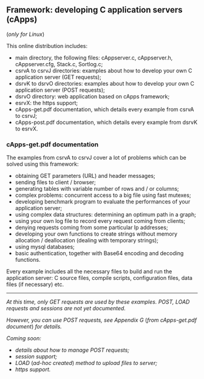 ## Framework: developing C application servers (cApps) ##

(*only for Linux*)

This online distribution includes:
- main directory, the following files: cAppserver.c, cAppserver.h, cAppserver.cfg, Stack.c, Sortlog.c;
- csrvA to csrvJ directories: examples about how to develop your own C application server (GET requests);
- dsrvK to dsrvO directories: examples about how to develop your own C application server (POST requests);
- dsrvO directory: web application based on cApps framework;
- esrvX: the https support;
- cApps-get.pdf documentation, which details every example from csrvA to csrvJ;
- cApps-post.pdf documentation, which details every example from dsrvK to esrvX.

### **cApps-get.pdf** documentation ###

The examples from csrvA to csrvJ cover a lot of problems which can be solved using this framework:
- obtaining GET parameters (URL) and header messages;
- sending files to client / browser;
- generating tables with variable number of rows and / or columns;
- complex problems: concurrent access to a big file using fast mutexes;
- developing benchmark program to evaluate the performances of your application server;
- using complex data structures: determining an optimum path in a graph;
- using your own log file to record every request coming from clients;
- denying requests coming from some particular Ip addresses;
- developing your own functions to create strings without memory allocation / deallocation (dealing with temporary strings);
- using mysql databases;
- basic authentication, together with Base64 encoding and decoding functions.

Every example includes all the necessary files to build and run the application server:
C source files, compile scripts, configuration files, data files (if necessary) etc.

-----

*At this time, only GET requests are used by these examples.*
*POST, LOAD requests and sessions are not yet documented.*

*However, you can use POST requests, see Appendix G* (*from cApps-get.pdf document*) *for details.*

*Coming soon:*
- *details about how to manage POST requests;*
- *session support;*
- *LOAD* (*ad-hoc created*) *method to upload files to server;*
- *https support.*
